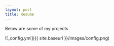 ```yaml
---
layout: post
title: Resume
---
```

Below are some of my projects

![_config.yml]({{ site.baseurl }}/images/config.png)
